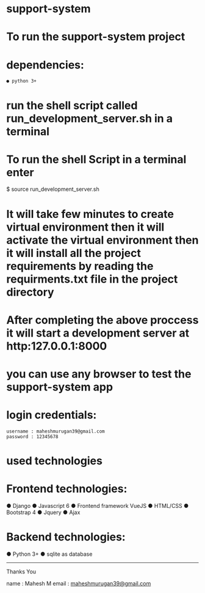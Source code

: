 # support-system

# To run the support-system project

# dependencies:
	
	● python 3+

# run the shell script called run_development_server.sh in a terminal

# To run the shell Script in a terminal enter

$ source run_development_server.sh

# It will take few minutes to create virtual environment then it will activate the virtual environment then it will install all the project requirements by reading the requirments.txt file in the project directory

# After completing the  above proccess it will start a development server at http:127.0.0.1:8000

# you can use any browser to test the support-system app

# login credentials:
	
	username : maheshmurugan39@gmail.com
	password : 12345678

# used technologies

# Frontend technologies:
● Django
● Javascript 6
● Frontend framework VueJS
● HTML/CSS
● Bootstrap 4
● Jquery
● Ajax

# Backend technologies:
● Python 3+
● sqlite as database

--------------------------------------------------------------------------------------------------------------------------------------------
Thanks You

name : Mahesh M
email : maheshmurugan39@gmail.com